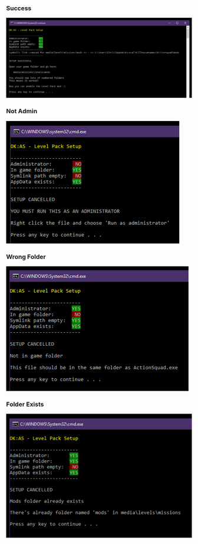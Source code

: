 ### Success

![](images/validation/success.png)

### Not Admin

![](images/validation/not-admin.png)

### Wrong Folder

![](images/validation/wrong-folder.png)

### Folder Exists

![](images/validation/folder-exists.png)
